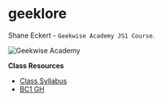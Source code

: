 # geeklore
Shane Eckert - ```Geekwise Academy JS1 Course```.

![Geekwise Academy](http://cld.wthms.co/10rSi/5m3I9WmX+)

**Class Resources**
- [Class Syllabus](http://docdeck.matthewhigley.com/course-js1/)
- [BC1 GH](https://github.com/Geekwise-Bootcamp-1/bc1-docdeck)




